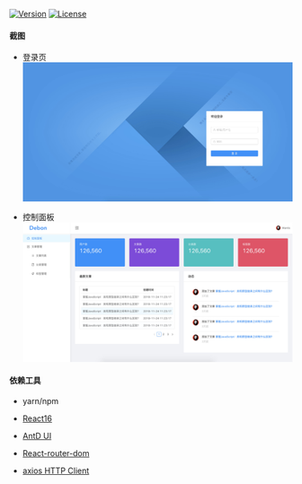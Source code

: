 [![Version](https://img.shields.io/badge/version-2.0.0-green.svg)](https://github.com/chunlintang/debon)
[![License](https://img.shields.io/badge/license-MIT-blue.svg)](http://opensource.org/licenses/MIT)

#### 截图

- 登录页
![login](./screenshot/login.jpeg)

- 控制面板
![dashboard](./screenshot/dashboard.jpeg)

#### 依赖工具

  - yarn/npm 

  - [React16](https://reactjs.org/)
  - [AntD UI](https://ant.design/index-cn)
  - [React-router-dom](https://www.npmjs.com/package/react-router-dom)
  - [axios HTTP Client](https://github.com/axios/axios)